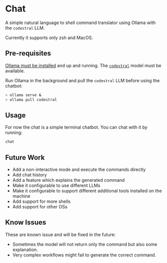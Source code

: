 # Chat

A simple natural language to shell command translator using Ollama with the `codestral` LLM.

Currently it supports only zsh and MacOS.

## Pre-requisites

[Ollama must be installed](https://ollama.com/) and up and running.
The [`codestral`](https://ollama.com/library/codestral) model must be available.

Run Ollama in the background and pull the `codestral` LLM before using the chatbot:

```zsh
> ollama serve &
> ollama pull codestral
```

## Usage

For now the chat is a simple terminal chatbot.
You can chat with it by running:

```zsh
chat
```

## Future Work

- Add a non-interactive mode and execute the commands directly
- Add chat history
- Add a feature which explains the generated command
- Make it configurable to use different LLMs
- Make it configurable to support different additional tools installed on the machine
- Add support for more shells
- Add support for other OSs

## Know Issues

These are known issue and will be fixed in the future:

- Sometimes the model will not return only the command but also some explanation.
- Very complex workflows might fail to generate the correct command.
